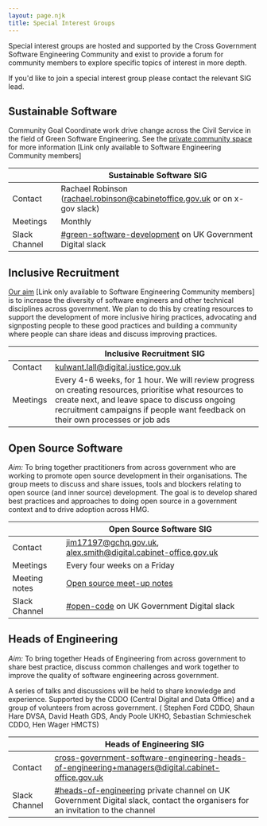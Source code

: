 ```yaml
---
layout: page.njk
title: Special Interest Groups
---
```


Special interest groups are hosted and supported by the Cross Government Software Engineering Community and exist to provide a forum for community members to explore specific topics of interest in more depth. 

If you'd like to join a special interest group please contact the relevant SIG lead.

## Sustainable Software 

Community Goal Coordinate work drive change across the Civil Service in the field of Green Software Engineering. See the [private community space](https://github.com/uk-x-gov-software-community/community-space/tree/main/special-interest-meetings/green-software) for more information [Link only available to Software Engineering Community members]

|     | Sustainable Software SIG|
|-----|---|
| Contact  | Rachael Robinson (rachael.robinson@cabinetoffice.gov.uk or on x-gov slack) |
| Meetings | Monthly  |
| Slack Channel | [#green-software-development](https://ukgovernmentdigital.slack.com/archives/C04C60X2FJA) on UK Government Digital slack |

## Inclusive Recruitment

[Our aim](https://github.com/uk-x-gov-software-community/community-space/blob/main/special-interest-meetings/inclusive-recruitment/2023-08-09.md#1-goal) [Link only available to Software Engineering Community members] is to increase the diversity of software engineers and other technical disciplines across government. We plan to do this by creating resources to support the development of more inclusive hiring practices, advocating and signposting people to these good practices and building a community where people can share ideas and discuss improving practices.

|     | Inclusive Recruitment SIG|
|-----|---|
|Contact | kulwant.lall@digital.justice.gov.uk |
| Meetings | Every 4-6 weeks, for 1 hour. We will review progress on creating resources, prioritise what resources to create next, and leave space to discuss ongoing recruitment campaigns if people want feedback on their own processes or job ads |

## Open Source Software

*Aim:* To bring together practitioners from across government who are working to promote open source development in their organisations. The group meets to discuss and share issues, tools and blockers relating to open source (and inner source) development. The goal is to develop shared best practices and approaches to doing open source in a government context and to drive adoption across HMG.


|     | Open Source Software SIG|
|-----|---|
| Contact | jim17197@gchq.gov.uk, alex.smith@digital.cabinet-office.gov.uk  |
| Meetings | Every four weeks on a Friday |
| Meeting notes | [Open source meet-up notes](/special-interest/open-source/open-source-meetup-notes) |
| Slack Channel | [#open-code](https://ukgovernmentdigital.slack.com/archives/C0Q3KG7B8) on UK Government Digital slack |

## Heads of Engineering

*Aim:* To bring together Heads of Engineering from across government to share best practice, discuss common challenges and work together to improve the quality of software engineering across government. 

A series of talks and discussions will be held to share knowledge and experience. Supported by the CDDO (Central Digital and Data Office) and a group of volunteers from across government. ( Stephen Ford CDDO, Shaun Hare DVSA, David Heath GDS, Andy Poole UKHO, Sebastian Schmieschek CDDO, Hen Wager HMCTS)

|     | Heads of Engineering SIG|
|-----|---|
|Contact | [cross-government-software-engineering-heads-of-engineering+managers@digital.cabinet-office.gov.uk](mailto:cross-government-software-engineering-heads-of-engineering+managers@digital.cabinet-office.gov.uk) |
| Slack Channel | [#heads-of-engineering](https://ukgovernmentdigital.slack.com/archives/C058C1K39NV) private channel on UK Government Digital slack, contact the organisers for an invitation to the channel |
